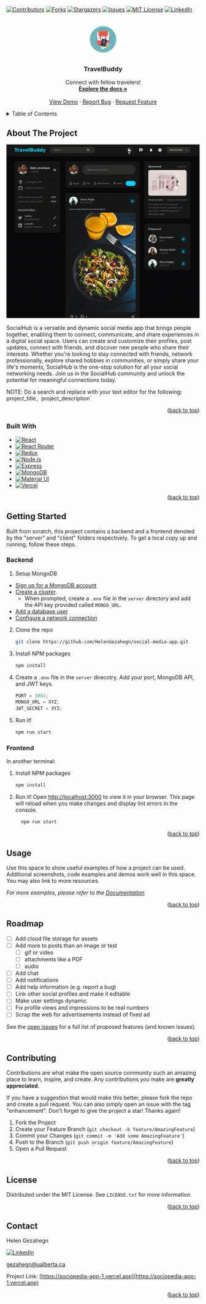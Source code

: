 <!-- Improved compatibility of back to top link: See: https://github.com/othneildrew/Best-README-Template/pull/73 -->

<a name="readme-top"></a>

<!--
*** Thanks for checking out the Best-README-Template. If you have a suggestion
*** that would make this better, please fork the repo and create a pull request
*** or simply open an issue with the tag "enhancement".
*** Don't forget to give the project a star!
*** Thanks again! Now go create something AMAZING! :D
-->

<!-- PROJECT SHIELDS -->
<!--
*** I'm using markdown "reference style" links for readability.
*** Reference links are enclosed in brackets [ ] instead of parentheses ( ).
*** See the bottom of this document for the declaration of the reference variables
*** for contributors-url, forks-url, etc. This is an optional, concise syntax you may use.
*** https://www.markdownguide.org/basic-syntax/#reference-style-links
-->

[![Contributors][contributors-shield]][contributors-url]
[![Forks][forks-shield]][forks-url]
[![Stargazers][stars-shield]][stars-url]
[![Issues][issues-shield]][issues-url]
[![MIT License][license-shield]][license-url]
[![LinkedIn][linkedin-shield]][linkedin-url]

<!-- PROJECT LOGO -->
<br />
<div align="center">
  <a href="https://github.com/HelenGezahegn/social-media-app">
    <img src="client/public/logo192.png" alt="Logo" width="80" height="80">
  </a>

<h3 align="center">TravelBuddy</h3>

  <p align="center">
    Connect with fellow travelers!
    <br />
    <a href="https://github.com/HelenGezahegn/social-media-app"><strong>Explore the docs »</strong></a>
    <br />
    <br />
    <a href="https://github.com/HelenGezahegn/social-media-app">View Demo</a>
    ·
    <a href="https://github.com/HelenGezahegn/social-media-app/issues">Report Bug</a>
    ·
    <a href="https://github.com/HelenGezahegn/social-media-app/issues">Request Feature</a>
  </p>
</div>

<!-- TABLE OF CONTENTS -->
<details>
  <summary>Table of Contents</summary>
  <ol>
    <li>
      <a href="#about-the-project">About The Project</a>
      <ul>
        <li><a href="#built-with">Built With</a></li>
      </ul>
    </li>
    <li>
      <a href="#getting-started">Getting Started</a>
      <ul>
        <li><a href="#prerequisites">Prerequisites</a></li>
        <li><a href="#installation">Installation</a></li>
      </ul>
    </li>
    <li><a href="#usage">Usage</a></li>
    <li><a href="#roadmap">Roadmap</a></li>
    <li><a href="#contributing">Contributing</a></li>
    <li><a href="#license">License</a></li>
    <li><a href="#contact">Contact</a></li>
  </ol>
</details>

<!-- ABOUT THE PROJECT -->

## About The Project

<div align="center">
<img src="client/public/assets/product.gif" alt="product" style="width:800px">
</div>
<!-- [![Product Name Screen Shot][product-screenshot]](https://example.com) -->

SocialHub is a versatile and dynamic social media app that brings people together, enabling them to connect, communicate, and share experiences in a digital social space. Users can create and customize their profiles, post updates, connect with friends, and discover new people who share their interests. Whether you're looking to stay connected with friends, network professionally, explore shared hobbies in communities, or simply share your life's moments, SocialHub is the one-stop solution for all your social networking needs. Join us in the SocialHub community and unlock the potential for meaningful connections today.

NOTE: Do a search and replace with your text editor for the following: ` `project_title`, `project_description`

<p align="right">(<a href="#readme-top">back to top</a>)</p>

### Built With

- [![React][React.js]][React-url]
- [![React Router][React-Router-dev]][React-Router-url]
- [![Redux][Redux-dev]][Redux-url]
- [![Node.js][Node-dev]][Node-url]
- [![Express][Express-dev]][Express-url]
- [![MongoDB][Mongo-dev]][Mongo-url]
- [![Material UI][Material-dev]][Material-url]
- [![Vercel][Vercel-dev]][Vercel-url]

<p align="right">(<a href="#readme-top">back to top</a>)</p>

<!-- GETTING STARTED -->

## Getting Started

Built from scratch, this project contains a backend and a frontend denoted by the "server" and "client" folders respectively. To get a local copy up and running, follow these steps.

### Backend

1. Setup MongoDB

- [Sign up for a MongoDB account](mongodb.com)
- [Create a cluster](https://www.mongodb.com/docs/guides/atlas/cluster/).
  - When prompted, create a `.env` file in the `server` directory and add the API key provided called `MONGO_URL`.
- [Add a database user](https://www.mongodb.com/docs/guides/atlas/db-user/)
- [Configure a network connection](https://www.mongodb.com/docs/guides/atlas/network-connections/)

2. Clone the repo
   ```sh
   git clone https://github.com/HelenGezahegn/social-media-app.git
   ```
3. Install NPM packages
   ```sh
   npm install
   ```
4. Create a `.env` file in the `server` direcotry. Add your port, MongoDB API, and JWT keys.
   ```js
   PORT = 3001;
   MONGO_URL = XYZ;
   JWT_SECRET = XYZ;
   ```
5. Run it!
   ```js
   npm run start
   ```

### Frontend

In another terminal:

1. Install NPM packages

   ```sh
   npm install
   ```

2. Run it! Open [http://localhost:3000](http://localhost:3000) to view it in your browser. This page will reload when you make changes and display lint errors in the console.

   ```sh
     npm run start
   ```

<p align="right">(<a href="#readme-top">back to top</a>)</p>

<!-- USAGE EXAMPLES -->

## Usage

Use this space to show useful examples of how a project can be used. Additional screenshots, code examples and demos work well in this space. You may also link to more resources.

_For more examples, please refer to the [Documentation](https://example.com)_

<p align="right">(<a href="#readme-top">back to top</a>)</p>

<!-- ROADMAP -->

## Roadmap

- [ ] Add cloud file storage for assets
- [ ] Add more to posts than an image or test
  - [ ] gif or video
  - [ ] attachments like a PDF
  - [ ] audio
- [ ] Add chat
- [ ] Add notifications
- [ ] Add help information (e.g. report a bug)
- [ ] Link other social profiles and make it editable
- [ ] Make user settings dynamic
- [ ] Fix profile views and impressions to be real numbers
- [ ] Scrap the web for advertisements instead of fixed ad

See the [open issues](https://github.com/HelenGezahegn/social-media-app/issues) for a full list of proposed features (and known issues).

<p align="right">(<a href="#readme-top">back to top</a>)</p>

<!-- CONTRIBUTING -->

## Contributing

Contributions are what make the open source community such an amazing place to learn, inspire, and create. Any contributions you make are **greatly appreciated**.

If you have a suggestion that would make this better, please fork the repo and create a pull request. You can also simply open an issue with the tag "enhancement".
Don't forget to give the project a star! Thanks again!

1. Fork the Project
2. Create your Feature Branch (`git checkout -b feature/AmazingFeature`)
3. Commit your Changes (`git commit -m 'Add some AmazingFeature'`)
4. Push to the Branch (`git push origin feature/AmazingFeature`)
5. Open a Pull Request

<p align="right">(<a href="#readme-top">back to top</a>)</p>

<!-- LICENSE -->

## License

Distributed under the MIT License. See `LICENSE.txt` for more information.

<p align="right">(<a href="#readme-top">back to top</a>)</p>

<!-- CONTACT -->

## Contact

Helen Gezahegn

[![LinkedIn][linkedin-shield]][linkedin-url]

gezahegn@ualberta.ca

Project Link: [https://sociopedia-app-1.vercel.app](https://sociopedia-app-1.vercel.app)

<p align="right">(<a href="#readme-top">back to top</a>)</p>

<!-- MARKDOWN LINKS & IMAGES -->
<!-- https://www.markdownguide.org/basic-syntax/#reference-style-links -->

[contributors-shield]: https://img.shields.io/github/contributors/HelenGezahegn/social-media-app.svg?style=for-the-badge
[contributors-url]: https://github.com/HelenGezahegn/social-media-app/graphs/contributors
[forks-shield]: https://img.shields.io/github/forks/HelenGezahegn/social-media-app.svg?style=for-the-badge
[forks-url]: https://github.com/HelenGezahegn/social-media-app/network/members
[stars-shield]: https://img.shields.io/github/stars/HelenGezahegn/social-media-app.svg?style=for-the-badge
[stars-url]: https://github.com/HelenGezahegn/social-media-app/stargazers
[issues-shield]: https://img.shields.io/github/issues/HelenGezahegn/social-media-app.svg?style=for-the-badge
[issues-url]: https://github.com/HelenGezahegn/social-media-app/issues
[license-shield]: https://img.shields.io/github/license/HelenGezahegn/social-media-app.svg?style=for-the-badge
[license-url]: https://github.com/HelenGezahegn/social-media-app/blob/master/LICENSE.txt
[linkedin-shield]: https://img.shields.io/badge/-LinkedIn-black.svg?style=for-the-badge&logo=linkedin&colorB=555
[linkedin-url]: https://linkedin.com/in/HelenGezahegn
[product-screenshot]: images/screenshot.png
[Mongo-dev]: https://img.shields.io/badge/MongoDB-4EA94B?style=for-the-badge&logo=mongodb&logoColor=white
[Mongo-url]: https://mongodb.com
[React.js]: https://img.shields.io/badge/React-20232A?style=for-the-badge&logo=react&logoColor=61DAFB
[React-url]: https://reactjs.org/
[Express-dev]: https://img.shields.io/badge/Express.js-404D59?style=for-the-badge
[Express-url]: https://expressjs.com/
[Redux-dev]: https://img.shields.io/badge/Redux-593D88?style=for-the-badge&logo=redux&logoColor=white
[Redux-url]: https://react-redux.js.org/
[React-Router-dev]: https://img.shields.io/badge/React_Router-CA4245?style=for-the-badge&logo=react-router&logoColor=white
[React-Router-url]: https://reactrouter.com/
[Material-dev]: https://img.shields.io/badge/Material--UI-0081CB?style=for-the-badge&logo=material-ui&logoColor=white
[Material-url]: https://mui.com/material-ui/
[Node-dev]: https://img.shields.io/badge/Node.js-43853D?style=for-the-badge&logo=node.js&logoColor=white

[Node-url]: [https://getbootstrap.com](https://nodejs.org/en)
[Vercel-dev]: https://img.shields.io/badge/Vercel-000000?style=for-the-badge&logo=vercel&logoColor=white
[Vercel-url]: https://vercel.com
